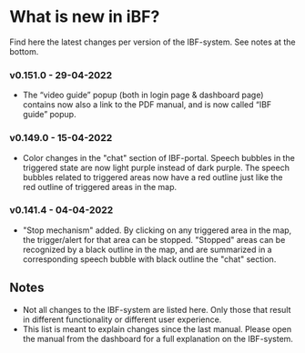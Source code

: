 # What is new in iBF?

Find here the latest changes per version of the IBF-system. See notes at the bottom.

### v0.151.0 - 29-04-2022

- The “video guide” popup (both in login page & dashboard page) contains now also a link to the PDF manual, and is now called “IBF guide” popup.

### v0.149.0 - 15-04-2022

- Color changes in the "chat" section of IBF-portal. Speech bubbles in the triggered state are now light purple instead of dark purple. The speech bubbles related to triggered areas now have a red outline just like the red outline of triggered areas in the map.

### v0.141.4 - 04-04-2022

- "Stop mechanism" added. By clicking on any triggered area in the map, the trigger/alert for that area can be stopped. "Stopped" areas can be recognized by a black outline in the map, and are summarized in a corresponding speech bubble with black outline the "chat" section.

## Notes

- Not all changes to the IBF-system are listed here. Only those that result in different functionality or different user experience.
- This list is meant to explain changes since the last manual. Please open the manual from the dashboard for a full explanation on the IBF-system.
